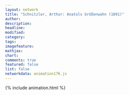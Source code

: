 ```yaml
---
layout: network
title: "Schnitzler, Arthur: Anatols Größenwahn (1891)"
author:
description:
headline:
modified:
category:
tags:
imagefeature: 
mathjax: 
chart: 
comments: true
featured: false
list: false
networkdata: animation176.js
---
```

{% include animation.html %}
